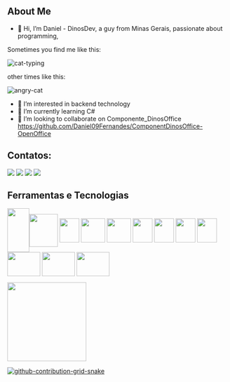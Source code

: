 ## About Me 

- 👋 Hi, I’m Daniel - DinosDev, a guy from Minas Gerais, passionate about programming,

Sometimes you find me like this:

 ![cat-typing](https://user-images.githubusercontent.com/29381329/219458217-71e8c2ec-8602-4ccf-8b8a-a6c3557b5814.gif)

other times like this:

![angry-cat](https://user-images.githubusercontent.com/29381329/219459225-10560d1c-0125-4723-88f5-d6b389efec0c.gif)






- 👀 I’m interested in backend technology
- 🌱 I’m currently learning C# 
- 💞️ I’m looking to collaborate on Componente_DinosOffice https://github.com/Daniel09Fernandes/ComponentDinosOffice-OpenOffice

## Contatos:

<div>
<a href="https://www.youtube.com/channel/UCbDUCAOmb1VGfhNKrQ89CIQ" target="_blank"><img src="https://img.shields.io/badge/YouTube-FF0000?style=for-the-badge&logo=youtube&logoColor=white" target="_blank"></a>
<a href="https://www.instagram.com/dinosdev/" target="_blank"><img src="https://img.shields.io/badge/-Instagram-%23E4405F?style=for-the-badge&logo=instagram&logoColor=white" target="_blank"></a>
<a href = "mailto:danielfernandesroddrigues@gmail.com"><img src="https://img.shields.io/badge/Gmail-D14836?style=for-the-badge&logo=gmail&logoColor=white" target="_blank"></a>
<a href="https://www.linkedin.com/in/daniel-fernandes-124393b0/" target="_blank"><img src="https://img.shields.io/badge/-LinkedIn-%230077B5?style=for-the-badge&logo=linkedin&logoColor=white" target="_blank"></a>   
</div>




## Ferramentas e Tecnologias

<img align="center"  src="https://cdn.jsdelivr.net/gh/devicons/devicon/icons/git/git-original.svg" width="50" height="100"/><img align="center"  src="https://user-images.githubusercontent.com/29381329/219448652-d222450e-c260-4b30-adfa-b29da36c4f71.png" width="65" height="75"/>
<img align="center" src="https://user-images.githubusercontent.com/29381329/219449925-696cb620-6e40-47c9-a97f-c78539eb6bf5.png"  width="45" height="55"/>
<img align="center" src="https://user-images.githubusercontent.com/29381329/219453487-a827af46-896e-4104-8958-6ec838807e1f.png"  width="55" height="55"/>
<img align="center" src="https://cdn.iconscout.com/icon/free/png-256/free-angular-3628622-3029847.png"  width="55" height="55"/>
<img align="center" src="https://user-images.githubusercontent.com/29381329/219453691-26ac049f-3674-4756-97ca-e44e250871f2.png"  width="45" height="55"/>
<img align="center" src="https://user-images.githubusercontent.com/29381329/219453808-feb9c494-151e-4eb1-9685-8e8079cef0e2.png"  width="45" height="55"/>
<img align="center" src="https://user-images.githubusercontent.com/29381329/219453957-a241bf1b-bfe7-4505-94c9-bd64cb0117b6.png"  width="45" height="55"/>
<img align="center" src="https://user-images.githubusercontent.com/29381329/219454039-30464dd7-e7f3-4949-a6f1-f7a8d3401840.png"  width="45" height="55"/>
<img align="center" src="https://user-images.githubusercontent.com/29381329/219454121-09979f02-0d44-41af-961e-f6fcdb699757.png"  width="75" height="55"/>
<img align="center" src="https://user-images.githubusercontent.com/29381329/219454199-e9b6a079-d506-4571-81a1-ac76c07aca01.png"  width="75" height="55"/>
<img align="center" src="https://user-images.githubusercontent.com/29381329/219454471-de5374ea-abc9-439e-95ac-5c6eab45e818.png"  width="75" height="55"/>


<div>
<a href="https://github.com/Daniel09Fernandes">
<img height="180em" src="https://github-readme-stats-sigma-five.vercel.app/api/top-langs/?username=Daniel09Fernandes&layout=compact&langs_count=7&theme=dracula"/>
<!-- <img height="180em" src="https://github-readme-stats-sigma-five.vercel.app/api?username=Daniel09Fernandes&show_icons=true&theme=dracula&include_all_commits=true&count_private=true"/> -->
</div>
	
	
	



![github-contribution-grid-snake](https://user-images.githubusercontent.com/29381329/219456717-f1526965-d250-4d7c-af1c-c5b9435f3245.svg)










  

 

